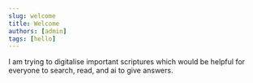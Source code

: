 ```yaml
---
slug: welcome
title: Welcome
authors: [admin]
tags: [hello]
---
```


I am trying to digitalise important scriptures which would be helpful for everyone to search, read, and ai to give answers.